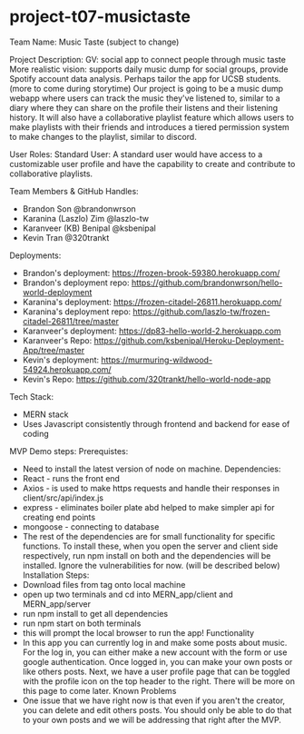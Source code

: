 # project-t07-musictaste

Team Name: Music Taste (subject to change)

Project Description:
  GV: social app to connect people through music taste
  More realistic vision: supports daily music dump for social groups, provide
    Spotify account data analysis. Perhaps tailor the app for UCSB students.
    (more to come during storytime)
  Our project is going to be a music dump webapp where users can track the music they've listened to, similar to a diary where they can share on the profile their listens and their listening history. It will also have a collaborative playlist feature which allows users to make playlists with their friends and introduces a tiered permission system to make changes to the playlist, similar to discord. 
  
User Roles:
  Standard User: A standard user would have access to a customizable user profile and have the capability to create and contribute to collaborative playlists.


Team Members & GitHub Handles:
- Brandon Son @brandonwrson
- Karanina (Laszlo) Zim @laszlo-tw
- Karanveer (KB) Benipal @ksbenipal
- Kevin Tran @320trankt

Deployments:
- Brandon's deployment: https://frozen-brook-59380.herokuapp.com/
- Brandon's deployment repo: https://github.com/brandonwrson/hello-world-deployment
- Karanina's deployment: https://frozen-citadel-26811.herokuapp.com/
- Karanina's deployment repo: https://github.com/laszlo-tw/frozen-citadel-26811/tree/master
- Karanveer's deployment: https://dp83-hello-world-2.herokuapp.com
- Karanveer's Repo: https://github.com/ksbenipal/Heroku-Deployment-App/tree/master
- Kevin's deployment: https://murmuring-wildwood-54924.herokuapp.com/
- Kevin's Repo: https://github.com/320trankt/hello-world-node-app

Tech Stack:
- MERN stack
- Uses Javascript consistently through frontend and backend for ease of coding

MVP Demo steps:
Prerequistes:
- Need to install the latest version of node on machine.
Dependencies:
- React - runs the front end
- Axios - is used to make https requests and handle their responses in client/src/api/index.js
- express - eliminates boiler plate abd helped to make simpler api for creating end points
- mongoose - connecting to database
- The rest of the dependencies are for small functionality for specific functions. To install these, when you open the server and client side respectively, run npm install on both and the dependencies will be installed. Ignore the vulnerabilities for now. (will be described below)
Installation Steps:
- Download files from tag onto local machine
- open up two terminals and cd into MERN_app/client and MERN_app/server
- run npm install to get all dependencies 
- run npm start on both terminals
- this will prompt the local browser to run the app!
Functionality 
- In this app you can currently log in and make some posts about music. For the log in, you can either make a new account with the form or use google authentication. Once logged in, you can make your own posts or like others posts. Next, we have a user profile page that can be toggled with the profile icon on the top header to the right. There will be more on this page to come later.
Known Problems
- One issue that we have right now is that even if you aren't the creator, you can delete and edit others posts. You should only be able to do that to your own posts and we will be addressing that right after the MVP.

